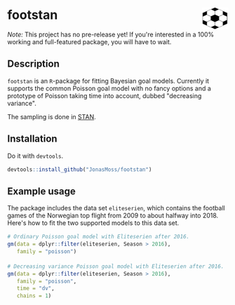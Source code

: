 # footstan <img src="man/figures/logo.png" align="right" width="60" height="50" />

*Note:* This project has no pre-release yet! If you're interested in a 100% working and full-featured package, you will have to wait.

## Description

`footstan` is an `R`-package for fitting Bayesian goal models. Currently it supports the common 
Poisson goal model with no fancy options and a prototype of Poisson taking time into account, dubbed "decreasing variance".  

The sampling is done in [STAN](mc-stan.org/).

## Installation
Do it with `devtools`.

```r
devtools::install_github("JonasMoss/footstan")
```

## Example usage

The package includes the data set `eliteserien`, which contains the football games of the Norwegian top flight from 2009 to about halfway into 2018. Here's how to fit the two supported models to this data set.

```r
# Ordinary Poisson goal model with Eliteserien after 2016.
gm(data = dplyr::filter(eliteserien, Season > 2016), 
   family = "poisson")

# Decreasing variance Poisson goal model with Eliteserien after 2016.
gm(data = dplyr::filter(eliteserien, Season > 2016),
   family = "poisson",
   time = "dv",
   chains = 1)
```
